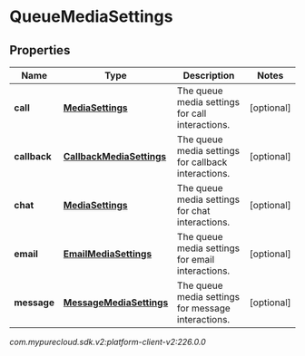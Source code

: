 # QueueMediaSettings


## Properties

| Name | Type | Description | Notes |
| ------------ | ------------- | ------------- | ------------- |
| **call** | [**MediaSettings**](MediaSettings) | The queue media settings for call interactions. |  [optional] |
| **callback** | [**CallbackMediaSettings**](CallbackMediaSettings) | The queue media settings for callback interactions. |  [optional] |
| **chat** | [**MediaSettings**](MediaSettings) | The queue media settings for chat interactions. |  [optional] |
| **email** | [**EmailMediaSettings**](EmailMediaSettings) | The queue media settings for email interactions. |  [optional] |
| **message** | [**MessageMediaSettings**](MessageMediaSettings) | The queue media settings for message interactions. |  [optional] |




_com.mypurecloud.sdk.v2:platform-client-v2:226.0.0_
